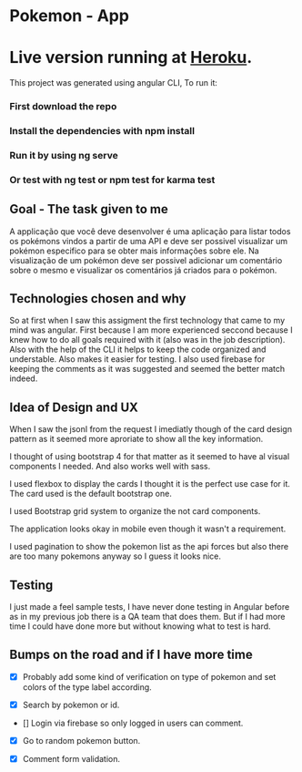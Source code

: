 # Pokemon - App
# Live version running at [Heroku](https://edu-pokemon-app.herokuapp.com).

This project was generated using angular CLI,  To run it: 

### First download the repo 
### Install the dependencies with npm install
### Run it by using ng serve
### Or test with ng test or npm test for karma test

## Goal - The task given to me

A applicação que você deve desenvolver é uma aplicação para listar todos os pokémons vindos a partir de uma API e deve ser possivel visualizar um pokémon especifico para se obter mais informações sobre ele. Na visualização de um pokémon deve ser possivel adicionar um comentário sobre o mesmo e visualizar os comentários já criados para o pokémon.

## Technologies chosen and why

So at first when I saw this assigment the first technology that came to my mind was angular. First because I am more experienced seccond because I knew how to do all goals required with it (also was in the job description). Also with the help of the CLI it helps to keep the code organized and understable. Also makes it easier for testing. I also used firebase for keeping the comments as it was suggested and seemed the better match indeed.

## Idea of Design and UX

When I saw the jsonI from the request I imediatly though of the card design pattern as it seemed more aproriate to show all the key information.

I thought of using bootstrap 4 for that matter as it seemed to have al visual components I needed. And also works well with sass.

I used flexbox to display the cards I thought it is the perfect use case for it. The card used is the default bootstrap one.

I used Bootstrap grid system to organize the not card components.

The application looks okay in mobile even though it wasn't a requirement.

I used pagination to show the pokemon list as the api forces but also there are too many pokemons anyway so I guess it looks nice.

## Testing

I just made a feel sample tests, I have never done testing in Angular before as in my previous job there is a QA team that does them. But if I had more time I could have done more but without knowing what to test is hard.

## Bumps on the road and if I have more time

 - [x] Probably add some kind of verification on type of pokemon and set colors of the type label according.

 - [x] Search by pokemon or id.

 - [] Login via firebase so only logged in users can comment.

 - [x] Go to random pokemon button.

 - [x] Comment form validation.